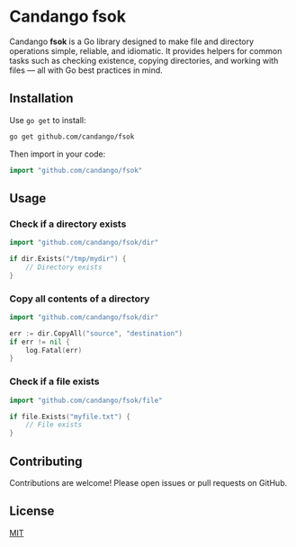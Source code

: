 # Candango fsok

Candango **fsok** is a Go library designed to make file and directory
operations simple, reliable, and idiomatic. It provides helpers for common
tasks such as checking existence, copying directories, and working with files —
all with Go best practices in mind.

## Installation

Use `go get` to install:

```sh
go get github.com/candango/fsok
```

Then import in your code:

```go
import "github.com/candango/fsok"
```

## Usage

### Check if a directory exists

```go
import "github.com/candango/fsok/dir"

if dir.Exists("/tmp/mydir") {
    // Directory exists
}
```

### Copy all contents of a directory

```go
import "github.com/candango/fsok/dir"

err := dir.CopyAll("source", "destination")
if err != nil {
    log.Fatal(err)
}
```

### Check if a file exists

```go
import "github.com/candango/fsok/file"

if file.Exists("myfile.txt") {
    // File exists
}
```

## Contributing

Contributions are welcome! Please open issues or pull requests on GitHub.

## License

[MIT](LICENSE)
